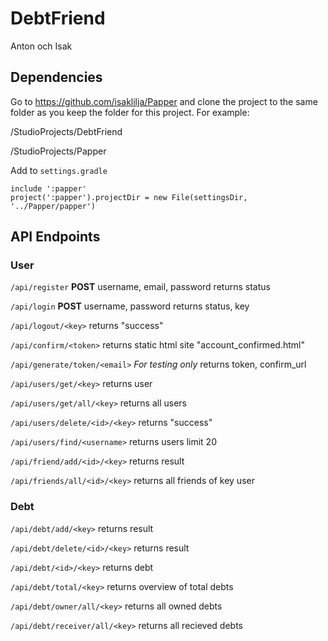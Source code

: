 # DebtFriend
Anton och Isak

## Dependencies
Go to https://github.com/isaklilja/Papper and clone the project to the same folder as you keep the folder for this project. For example:

/StudioProjects/DebtFriend

/StudioProjects/Papper

Add to `settings.gradle` 
```
include ':papper'
project(':papper').projectDir = new File(settingsDir, '../Papper/papper')
```

## API Endpoints
### User
`/api/register` 
**POST** username, email, password
returns status

`/api/login`
**POST** username, password
returns status, key

`/api/logout/<key>`
returns "success"

`/api/confirm/<token>`
returns static html site "account_confirmed.html"

`/api/generate/token/<email>`
*For testing only*
returns token, confirm_url

`/api/users/get/<key>`
returns user

`/api/users/get/all/<key>`
returns all users

`/api/users/delete/<id>/<key>`
returns "success"

`/api/users/find/<username>`
returns users limit 20

`/api/friend/add/<id>/<key>`
returns result

`/api/friends/all/<id>/<key>`
returns all friends of key user

### Debt
`/api/debt/add/<key>`
returns result

`/api/debt/delete/<id>/<key>`
returns result

`/api/debt/<id>/<key>`
returns debt

`/api/debt/total/<key>`
returns overview of total debts

`/api/debt/owner/all/<key>`
returns all owned debts

`/api/debt/receiver/all/<key>`
returns all recieved debts
